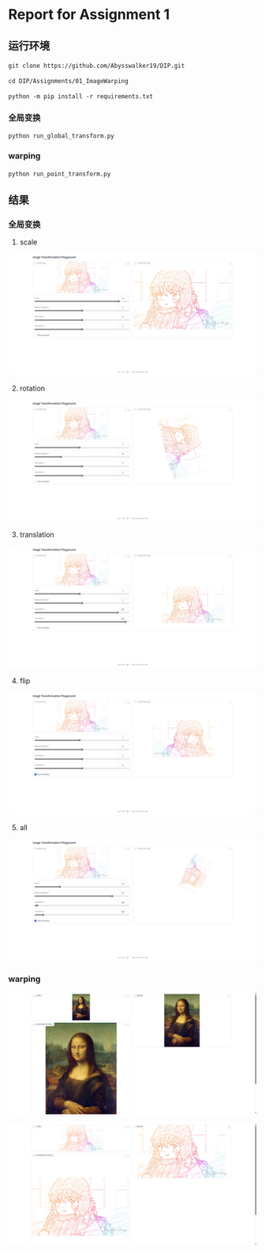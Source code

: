 # Report for Assignment 1

## 运行环境
`git clone https://github.com/Abysswalker19/DIP.git`

`cd DIP/Assignments/01_ImageWarping`

`python -m pip install -r requirements.txt`

### 全局变换
`python run_global_transform.py`

### warping
`python run_point_transform.py`

## 结果

### 全局变换

1. scale

![scale](./assets/scale.png)

2. rotation

![rotation](./assets/rotation.png)

3. translation

![translation](./assets/translation.png)

4. flip

![flip](./assets/flipping.png)

5. all

![all](./assets/all.png)

### warping

![monalisa](./assets/result_monalisa.png)

![asuka](./assets/result_asuka.png)